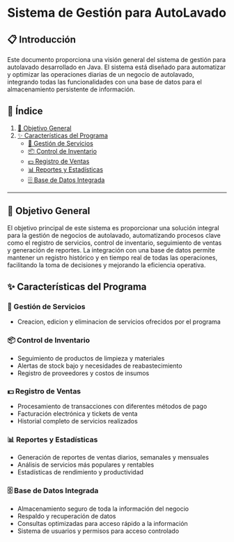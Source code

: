 # Sistema de Gestión para AutoLavado

## 📋 Introducción

Este documento proporciona una visión general del sistema de gestión para autolavado desarrollado en Java. El sistema está diseñado para automatizar y optimizar las operaciones diarias de un negocio de autolavado, integrando todas las funcionalidades con una base de datos para el almacenamiento persistente de información.

## 📑 Índice

1. [🎯 Objetivo General](#objetivo-general)
2. [✨ Características del Programa](#características-del-programa)
   - [🧼 Gestión de Servicios](#gestión-de-servicios)
   - [📦 Control de Inventario](#control-de-inventario)
   - [💵 Registro de Ventas](#registro-de-ventas)
   - [📊 Reportes y Estadísticas](#reportes-y-estadísticas)
   - [🗄️ Base de Datos Integrada](#base-de-datos-integrada)

---

## 🎯 Objetivo General

El objetivo principal de este sistema es proporcionar una solución integral para la gestión de negocios de autolavado, automatizando procesos clave como el registro de servicios, control de inventario, seguimiento de ventas y generación de reportes. La integración con una base de datos permite mantener un registro histórico y en tiempo real de todas las operaciones, facilitando la toma de decisiones y mejorando la eficiencia operativa.

## ✨ Características del Programa

### 🧼 Gestión de Servicios
- Creacion, edicion y eliminacion de servicios ofrecidos por el programa
### 📦 Control de Inventario
- Seguimiento de productos de limpieza y materiales
- Alertas de stock bajo y necesidades de reabastecimiento
- Registro de proveedores y costos de insumos

### 💵 Registro de Ventas
- Procesamiento de transacciones con diferentes métodos de pago
- Facturación electrónica y tickets de venta
- Historial completo de servicios realizados

### 📊 Reportes y Estadísticas
- Generación de reportes de ventas diarios, semanales y mensuales
- Análisis de servicios más populares y rentables
- Estadísticas de rendimiento y productividad

### 🗄️ Base de Datos Integrada
- Almacenamiento seguro de toda la información del negocio
- Respaldo y recuperación de datos
- Consultas optimizadas para acceso rápido a la información
- Sistema de usuarios y permisos para acceso controlado
